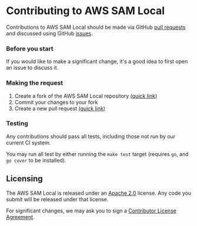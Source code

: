 # Contributing to AWS SAM Local

Contributions to AWS SAM Local should be made via GitHub [pull
requests](https://github.com/awslabs/aws-sam-local/pulls) and discussed using
GitHub [issues](https://github.com/awslabs/aws-sam-local/issues).

### Before you start

If you would like to make a significant change, it's a good idea to first open
an issue to discuss it.

### Making the request

1. Create a fork of the AWS SAM Local repository [(quick link)](https://github.com/awslabs/aws-sam-local#fork-destination-box)
2. Commit your changes to your fork
3. Create a new pull request [(quick link)](https://github.com/awslabs/aws-sam-local/compare)  

### Testing

Any contributions should pass all tests, including those not run by our
current CI system.

You may run all test by either running the `make test` target (requires `go`,
and `go cover` to be installed).

## Licensing

The AWS SAM Local is released under an [Apache
2.0](http://aws.amazon.com/apache-2-0/) license. Any code you submit will be
released under that license.

For significant changes, we may ask you to sign a [Contributor License
Agreement](http://en.wikipedia.org/wiki/Contributor_License_Agreement).